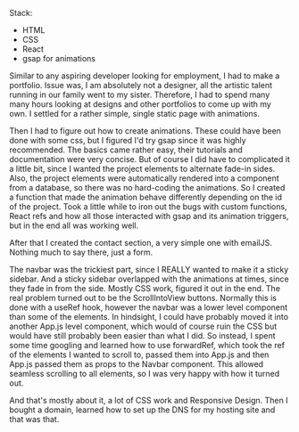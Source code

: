 Stack: <ul><li>HTML</li><li>CSS</li><li>React</li><li>gsap for animations</li></ul>

Similar to any aspiring developer looking for employment, I had to make a portfolio. Issue was, I am absolutely not a designer, all the artistic talent running in our family went to my sister. Therefore, I had to spend many many hours looking at designs and other portfolios to come up with my own.  I settled for a rather simple, single static page with animations. 

Then I had to figure out how to create animations. These could have been done with some css, but I figured I'd try gsap since it was highly recommended. The basics came rather easy, their tutorials and documentation were very concise. But of course I did have to complicated it a little bit, since I wanted the project elements to alternate fade-in sides. Also, the project elements were automatically rendered into a component from a database, so there was no hard-coding the animations. So I created a function that made the animation behave differently depending on the id of the project. Took a little while to iron out the bugs with custom functions, React refs and how all those interacted with gsap and its animation triggers, but in the end all was working well.

After that I created the contact section, a very simple one with emailJS. Nothing much to say there, just a form.

The navbar was the trickiest part, since I REALLY wanted to make it a sticky sidebar. And a sticky sidebar overlapped with the animations at times, since they fade in from the side. Mostly CSS work, figured it out in the end. The real problem turned out to be the ScrollIntoView buttons. Normally this is done with a useRef hook, however the navbar was a lower level component than some of the elements. In hindsight, I could have probably moved it into another App.js level component, which would of course ruin the CSS but would have still probably been easier than what I did. So instead, I spent some time googling and learned how to use forwardRef, which took the ref of the elements I wanted to scroll to, passed them into App.js and then App.js passed them as props to the Navbar component. This allowed seamless scrolling to all elements, so I was very happy with how it turned out. 

And that's mostly about it, a lot of CSS work and Responsive Design. Then I bought a domain, learned how to set up the DNS for my hosting site and that was that. 
